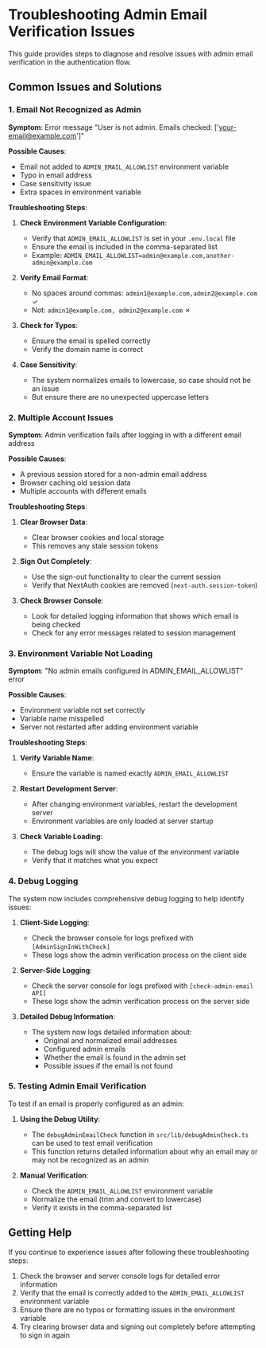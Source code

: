 # Troubleshooting Admin Email Verification Issues

This guide provides steps to diagnose and resolve issues with admin email verification in the authentication flow.

## Common Issues and Solutions

### 1. Email Not Recognized as Admin

**Symptom**: Error message "User is not admin. Emails checked: ['your-email@example.com']"

**Possible Causes**:
- Email not added to `ADMIN_EMAIL_ALLOWLIST` environment variable
- Typo in email address
- Case sensitivity issue
- Extra spaces in environment variable

**Troubleshooting Steps**:

1. **Check Environment Variable Configuration**:
   - Verify that `ADMIN_EMAIL_ALLOWLIST` is set in your `.env.local` file
   - Ensure the email is included in the comma-separated list
   - Example: `ADMIN_EMAIL_ALLOWLIST=admin@example.com,another-admin@example.com`

2. **Verify Email Format**:
   - No spaces around commas: `admin1@example.com,admin2@example.com` ✓
   - Not: `admin1@example.com, admin2@example.com` ✗

3. **Check for Typos**:
   - Ensure the email is spelled correctly
   - Verify the domain name is correct

4. **Case Sensitivity**:
   - The system normalizes emails to lowercase, so case should not be an issue
   - But ensure there are no unexpected uppercase letters

### 2. Multiple Account Issues

**Symptom**: Admin verification fails after logging in with a different email address

**Possible Causes**:
- A previous session stored for a non-admin email address
- Browser caching old session data
- Multiple accounts with different emails

**Troubleshooting Steps**:

1. **Clear Browser Data**:
   - Clear browser cookies and local storage
   - This removes any stale session tokens

2. **Sign Out Completely**:
   - Use the sign-out functionality to clear the current session
   - Verify that NextAuth cookies are removed (`next-auth.session-token`)

3. **Check Browser Console**:
   - Look for detailed logging information that shows which email is being checked
   - Check for any error messages related to session management

### 3. Environment Variable Not Loading

**Symptom**: "No admin emails configured in ADMIN_EMAIL_ALLOWLIST" error

**Possible Causes**:
- Environment variable not set correctly
- Variable name misspelled
- Server not restarted after adding environment variable

**Troubleshooting Steps**:

1. **Verify Variable Name**:
   - Ensure the variable is named exactly `ADMIN_EMAIL_ALLOWLIST`

2. **Restart Development Server**:
   - After changing environment variables, restart the development server
   - Environment variables are only loaded at server startup

3. **Check Variable Loading**:
   - The debug logs will show the value of the environment variable
   - Verify that it matches what you expect

### 4. Debug Logging

The system now includes comprehensive debug logging to help identify issues:

1. **Client-Side Logging**:
   - Check the browser console for logs prefixed with `[AdminSignInWithCheck]`
   - These logs show the admin verification process on the client side

2. **Server-Side Logging**:
   - Check the server console for logs prefixed with `[check-admin-email API]`
   - These logs show the admin verification process on the server side

3. **Detailed Debug Information**:
   - The system now logs detailed information about:
     - Original and normalized email addresses
     - Configured admin emails
     - Whether the email is found in the admin set
     - Possible issues if the email is not found

### 5. Testing Admin Email Verification

To test if an email is properly configured as an admin:

1. **Using the Debug Utility**:
   - The `debugAdminEmailCheck` function in `src/lib/debugAdminCheck.ts` can be used to test email verification
   - This function returns detailed information about why an email may or may not be recognized as an admin

2. **Manual Verification**:
   - Check the `ADMIN_EMAIL_ALLOWLIST` environment variable
   - Normalize the email (trim and convert to lowercase)
   - Verify it exists in the comma-separated list

## Getting Help

If you continue to experience issues after following these troubleshooting steps:

1. Check the browser and server console logs for detailed error information
2. Verify that the email is correctly added to the `ADMIN_EMAIL_ALLOWLIST` environment variable
3. Ensure there are no typos or formatting issues in the environment variable
4. Try clearing browser data and signing out completely before attempting to sign in again
